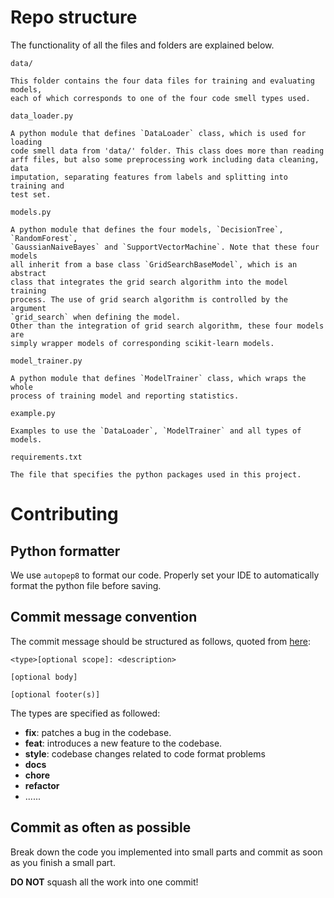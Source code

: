 # Repo structure

The functionality of all the files and folders are explained below.

```data/```

    This folder contains the four data files for training and evaluating models,
    each of which corresponds to one of the four code smell types used.

```data_loader.py```

    A python module that defines `DataLoader` class, which is used for loading
    code smell data from 'data/' folder. This class does more than reading
    arff files, but also some preprocessing work including data cleaning, data
    imputation, separating features from labels and splitting into training and
    test set.

```models.py```

    A python module that defines the four models, `DecisionTree`, `RandomForest`,
    `GaussianNaiveBayes` and `SupportVectorMachine`. Note that these four models
    all inherit from a base class `GridSearchBaseModel`, which is an abstract
    class that integrates the grid search algorithm into the model training
    process. The use of grid search algorithm is controlled by the argument
    `grid_search` when defining the model.
    Other than the integration of grid search algorithm, these four models are 
    simply wrapper models of corresponding scikit-learn models.

```model_trainer.py```

    A python module that defines `ModelTrainer` class, which wraps the whole
    process of training model and reporting statistics.

```example.py```

    Examples to use the `DataLoader`, `ModelTrainer` and all types of models.

```requirements.txt```

    The file that specifies the python packages used in this project.

# Contributing

## Python formatter

We use `autopep8` to format our code. Properly set your IDE to automatically 
format the python file before saving.

## Commit message convention

The commit message should be structured as follows, quoted from [here](https://www.conventionalcommits.org/en/v1.0.0/):

```
<type>[optional scope]: <description>

[optional body]

[optional footer(s)]
```

The types are specified as followed:
- **fix**: patches a bug in the codebase.
- **feat**: introduces a new feature to the codebase.
- **style**: codebase changes related to code format problems
- **docs**
- **chore**
- **refactor**
- ......

## Commit as often as possible

Break down the code you implemented into small parts and commit as soon as you
finish a small part.

**DO NOT** squash all the work into one commit!